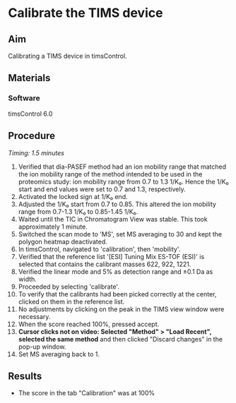 # Calibrate the TIMS device


## Aim
Calibrating a TIMS device in timsControl.


## Materials

### Software
timsControl 6.0


## Procedure
*Timing: 1.5 minutes*

1. Verified that dia-PASEF method had an ion mobility range that matched the ion mobility range of the method intended to be used in the proteomics study: ion mobility range from 0.7 to 1.3 1/K₀. Hence the 1/K₀ start and end values were set to 0.7 and 1.3, respectively.
2. Activated the locked sign at 1/K₀ end.
3. Adjusted the 1/K₀ start from 0.7 to 0.85. This altered the ion mobility range from 0.7-1.3 1/K₀ to 0.85-1.45 1/K₀.
4. Waited until the TIC in Chromatogram View was stable. This took approximately 1 minute.
5. Switched the scan mode to 'MS', set MS averaging to 30 and kept the polygon heatmap deactivated.
6. In timsControl, navigated to 'calibration', then 'mobility'.
7. Verified that the reference list '[ESI] Tuning Mix ES-TOF (ESI)' is selected that contains the calibrant masses 622, 922, 1221.
8. Verified the linear mode and 5% as detection range and ±0.1 Da as width.
9. Proceeded by selecting 'calibrate'.
10. To verify that the calibrants had been picked correctly at the center, clicked on them in the reference list.
11. No adjustments by clicking on the peak in the TIMS view window were necessary.
12. When the score reached 100%, pressed accept.
13. **Cursor clicks not on video: Selected "Method" > "Load Recent", selected the same method** and then clicked "Discard changes" in the pop-up window.
14. Set MS averaging back to 1.


## Results
- The score in the tab "Calibration" was at 100%
